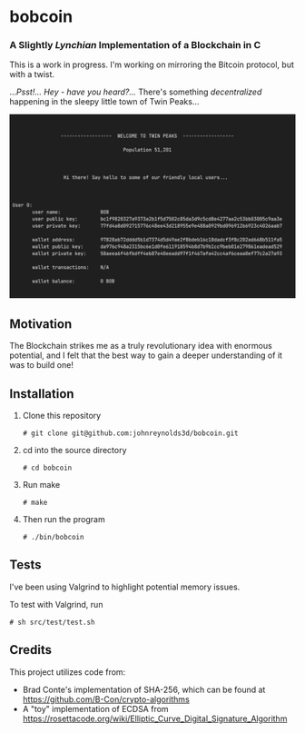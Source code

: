 # bobcoin

### A Slightly *Lynchian* Implementation of a Blockchain in C

This is a work in progress. I'm working on mirroring the Bitcoin protocol, but with a twist.

...*Psst!... Hey - have you heard?...* There's something *decentralized* happening in the sleepy little town of Twin Peaks... 

![Screenshot](/img/bobcoin.webp?raw=true "")

## Motivation 

The Blockchain strikes me as a truly revolutionary idea with enormous potential, and I felt that the best way to gain a deeper understanding of it was to build one!

## Installation

  1. Clone this repository
     ```
     # git clone git@github.com:johnreynolds3d/bobcoin.git
     ```
  2. cd into the source directory
     ```
     # cd bobcoin
     ```
  3. Run make
     ```
     # make
     ```
  4. Then run the program
     ```
     # ./bin/bobcoin
     ```

## Tests

I've been using Valgrind to highlight potential memory issues. 

To test with Valgrind, run
```
# sh src/test/test.sh
```

## Credits

This project utilizes code from:
  * Brad Conte's implementation of SHA-256, which can be found at https://github.com/B-Con/crypto-algorithms
  * A "toy" implementation of ECDSA from https://rosettacode.org/wiki/Elliptic_Curve_Digital_Signature_Algorithm
